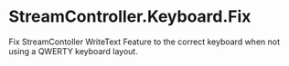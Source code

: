 # StreamController.Keyboard.Fix
Fix StreamContoller WriteText Feature to the correct keyboard when not using a QWERTY keyboard layout.
